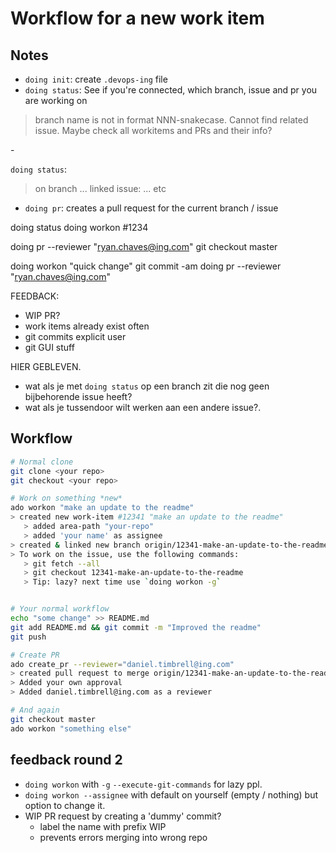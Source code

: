 # Workflow for a new work item




## Notes

- `doing init`: create `.devops-ing` file
- `doing status`: See if you're connected, which branch, issue and pr you are working on
> branch name is not in format NNN-snakecase. Cannot find related issue.
> Maybe check all workitems and PRs and their info?

<issuenumber>-<quick-change-to-README>

`doing status`: 
> on branch ...
> linked issue: ...
> etc

- `doing pr`: creates a pull request for the current branch / issue

doing status
doing workon #1234

doing pr --reviewer "ryan.chaves@ing.com"
git checkout master

doing workon "quick change"
git commit -am
doing pr --reviewer "ryan.chaves@ing.com"


FEEDBACK:
- WIP PR?
- work items already exist often
- git commits explicit user
- git GUI stuff

HIER GEBLEVEN. 
- wat als je met `doing status` op een branch zit die nog geen bijbehorende issue heeft?
- wat als je tussendoor wilt werken aan een andere issue?. 

## Workflow

```bash
# Normal clone
git clone <your repo>
git checkout <your repo>

# Work on something *new*
ado workon "make an update to the readme"
> created new work-item #12341 "make an update to the readme"
   > added area-path "your-repo"
   > added 'your name' as assignee
> created & linked new branch origin/12341-make-an-update-to-the-readme
> To work on the issue, use the following commands:
   > git fetch --all
   > git checkout 12341-make-an-update-to-the-readme
   > Tip: lazy? next time use `doing workon -g`


# Your normal workflow
echo "some change" >> README.md
git add README.md && git commit -m "Improved the readme"
git push

# Create PR
ado create_pr --reviewer="daniel.timbrell@ing.com"
> created pull request to merge origin/12341-make-an-update-to-the-readme into master
> Added your own approval
> Added daniel.timbrell@ing.com as a reviewer

# And again
git checkout master
ado workon "something else"
```

## feedback round 2

- `doing workon` with `-g` `--execute-git-commands` for lazy ppl.
- `doing workon --assignee` with default on yourself (empty / nothing) but option to change it.
- WIP PR request by creating a 'dummy' commit?
   - label the name with prefix WIP
   - prevents errors merging into wrong repo
 
